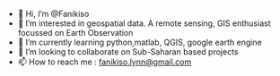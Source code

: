- 👋 Hi, I’m @Fanikiso
- 👀 I’m interested in geospatial data. A remote sensing, GIS enthusiast focussed on Earth Observation
- 🌱 I’m currently learning python,matlab, QGIS, google earth engine
- 💞️ I’m looking to collaborate on Sub-Saharan based projects
- 📫 How to reach me : fanikiso.lynn@gmail.com

<!---
Fanikiso/Fanikiso is a ✨ special ✨ repository because its `README.md` (this file) appears on your GitHub profile.
You can click the Preview link to take a look at your changes.
--->
